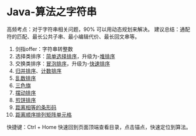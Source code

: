 

# Java-算法之字符串

高频考点：对于字符串相关问题，90% 可以用动态规划来解决。
建议总结：通配符的匹配、最长公共子串、最小编辑代价、最长回文串等。


1. 剑指offer：字符串转整数
2. 选择类排序：<a href="#简单选择排序">简单选择排序</a>，升级为-<a href="#堆排序">堆排序</a>
3. 交换类排序：<a href="#冒泡排序">冒泡排序</a>，升级为-<a href="#快速排序">快速排序</a>
4. <a href="#归并排序">归并排序</a>、<a href="#计数排序">计数排序</a>
5. <a href="#乱数排序">乱数排序</a>
6. <a href="#三色旗">三色旗</a>
7. <a href="#摆动排序">摆动排序</a>
8. <a href="#煎饼排序">煎饼排序</a>
9. <a href="#距离相等的条形码">距离相等的条形码</a>
10. <a href="#距离顺序排列矩阵单元格">距离顺序排列矩阵单元格</a>


快捷键：Ctrl + Home 快速回到页面顶端查看目录，点击锚点，快速定位到算法。

```java

```

